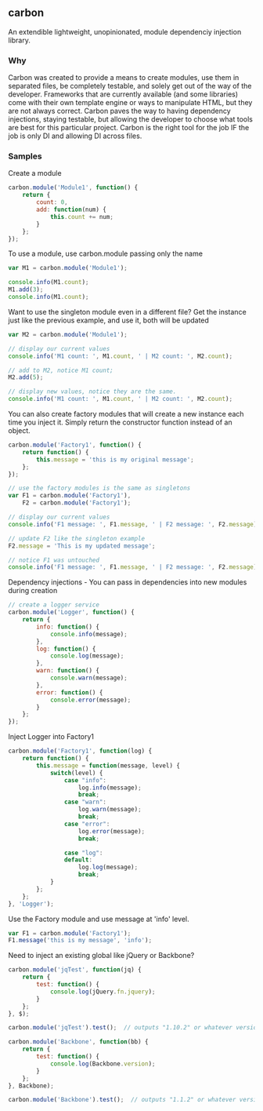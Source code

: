 ## carbon

An extendible lightweight, unopinionated, module dependenciy injection library.

### Why

Carbon was created to provide a means to create modules, use them in separated files, be completely testable, and solely get out of the way of
the developer.  Frameworks that are currently available (and some libraries) come with their own template engine or ways to manipulate HTML, but 
they are not always correct.  Carbon paves the way to having dependency injections, staying testable, but allowing the developer to choose what 
tools are best for this particular project.  Carbon is the right tool for the job IF the job is only DI and allowing DI across files.

### Samples

Create a module
```javascript
carbon.module('Module1', function() {
    return {
        count: 0,
        add: function(num) {
            this.count += num;
        }
    }; 
});
```

To use a module, use carbon.module passing only the name
```javascript
var M1 = carbon.module('Module1');

console.info(M1.count);
M1.add(3);
console.info(M1.count);
```

Want to use the singleton module even in a different file?  Get the instance just like the previous example, and use it, both will be updated
```javascript
var M2 = carbon.module('Module1');

// display our current values
console.info('M1 count: ', M1.count, ' | M2 count: ', M2.count);

// add to M2, notice M1 count;
M2.add(5);

// display new values, notice they are the same.
console.info('M1 count: ', M1.count, ' | M2 count: ', M2.count);
```

You can also create factory modules that will create a new instance each time you inject it.  Simply return the constructor function instead
of an object.
```javascript
carbon.module('Factory1', function() {
    return function() {
        this.message = 'this is my original message';
    }; 
});

// use the factory modules is the same as singletons
var F1 = carbon.module('Factory1'),
    F2 = carbon.module('Factory1');

// display our current values
console.info('F1 message: ', F1.message, ' | F2 message: ', F2.message);

// update F2 like the singleton example
F2.message = 'This is my updated message';

// notice F1 was untouched
console.info('F1 message: ', F1.message, ' | F2 message: ', F2.message);
```

Dependency injections - You can pass in dependencies into new modules during creation
```javascript
// create a logger service
carbon.module('Logger', function() {
    return {
        info: function() {
            console.info(message);
        },
        log: function() {
            console.log(message);
        },
        warn: function() {
            console.warn(message);
        },
        error: function() {
            console.error(message);
        }
    };    
});
```

Inject Logger into Factory1
```javascript
carbon.module('Factory1', function(log) {
    return function() {
        this.message = function(message, level) {
            switch(level) {
                case "info":
                    log.info(message);
                    break;
                case "warn":
                    log.warn(message);
                    break;
                case "error":
                    log.error(message);
                    break;

                case "log":
                default:
                    log.log(message);
                    break;
            }
        };
    }; 
}, 'Logger');
```
Use the Factory module and use message at 'info' level.
```javascript
var F1 = carbon.module('Factory1');
F1.message('this is my message', 'info');
```

Need to inject an existing global like jQuery or Backbone?
```javascript
carbon.module('jqTest', function(jq) {
    return {
        test: function() {
            console.log(jQuery.fn.jquery);
        }
    };
}, $);

carbon.module('jqTest').test();  // outputs "1.10.2" or whatever version you are running

carbon.module('Backbone', function(bb) {
    return {
        test: function() {
            console.log(Backbone.version);
        }
    };
}, Backbone);

carbon.module('Backbone').test();  // outputs "1.1.2" or whatever version you are running
```
